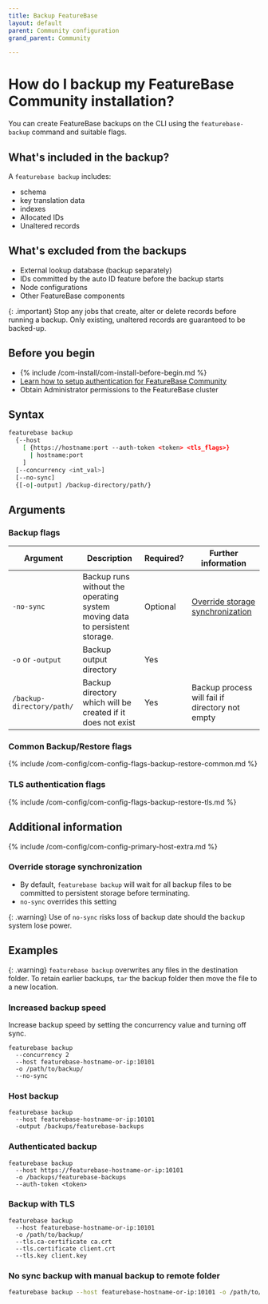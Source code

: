 ```yaml
---
title: Backup FeatureBase
layout: default
parent: Community configuration
grand_parent: Community

---
```


# How do I backup my FeatureBase Community installation?

You can create FeatureBase backups on the CLI using the `featurebase-backup` command and suitable flags.

## What's included in the backup?

A `featurebase backup` includes:
* schema
* key translation data
* indexes
* Allocated IDs
* Unaltered records

## What's excluded from the backups

* External lookup database (backup separately)
* IDs committed by the auto ID feature before the backup starts
* Node configurations
* Other FeatureBase components

{: .important}
Stop any jobs that create, alter or delete records before running a backup. Only existing, unaltered records are guaranteed to be backed-up.

## Before you begin

* {% include /com-install/com-install-before-begin.md %}
* [Learn how to setup authentication for FeatureBase Community](/docs/community/com-config-auth/com-config-tls-auth)
* Obtain Administrator permissions to the FeatureBase cluster

## Syntax

```sh
featurebase backup
  {--host
    [ {https://hostname:port --auth-token <token> <tls_flags>}
      | hostname:port
    ]
  [--concurrency <int_val>]
  [--no-sync]
  {[-o|-output] /backup-directory/path/}
```

## Arguments

### Backup flags

| Argument | Description | Required? | Further information |
|---|---|---|---|
| `-no-sync` | Backup runs without the operating system moving data to persistent storage. | Optional | [Override storage synchronization](#override-storage-synchronization) |
| `-o` or `-output` | Backup output directory | Yes |  |
| `/backup-directory/path/` | Backup directory which will be created if it does not exist | Yes | Backup process will fail if directory not empty |

### Common Backup/Restore flags

{% include /com-config/com-config-flags-backup-restore-common.md %}

### TLS authentication flags

{% include /com-config/com-config-flags-backup-restore-tls.md %}

## Additional information

{% include /com-config/com-config-primary-host-extra.md %}

### Override storage synchronization

* By default, `featurebase backup` will wait for all backup files to be committed to persistent storage before terminating.
* `no-sync` overrides this setting

{: .warning}
Use of `no-sync` risks loss of backup date should the backup system lose power.

## Examples

{: .warning}
`featurebase backup` overwrites any files in the destination folder. To retain earlier backups, `tar` the backup folder then move the file to a new location.

### Increased backup speed

Increase backup speed by setting the concurrency value and turning off sync.

```
featurebase backup
  --concurrency 2
  --host featurebase-hostname-or-ip:10101
  -o /path/to/backup/
  --no-sync
```

### Host backup

```
featurebase backup
  --host featurebase-hostname-or-ip:10101
  -output /backups/featurebase-backups
```

### Authenticated backup

```
featurebase backup
  --host https://featurebase-hostname-or-ip:10101
  -o /backups/featurebase-backups
  --auth-token <token>
```

### Backup with TLS

```
featurebase backup
  --host featurebase-hostname-or-ip:10101
  -o /path/to/backup/
  --tls.ca-certificate ca.crt
  --tls.certificate client.crt
  --tls.key client.key
```

### No sync backup with manual backup to remote folder

```sh
featurebase backup --host featurebase-hostname-or-ip:10101 -o /path/to/backup/ --no-sync
```
